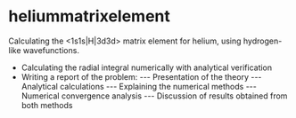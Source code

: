 # heliummatrixelement

Calculating the <1s1s|H|3d3d> matrix element for helium, using hydrogen-like wavefunctions.

- Calculating the radial integral numerically with analytical verification
- Writing a report of the problem:
--- Presentation of the theory
--- Analytical calculations
--- Explaining the numerical methods
--- Numerical convergence analysis
--- Discussion of results obtained from both methods
